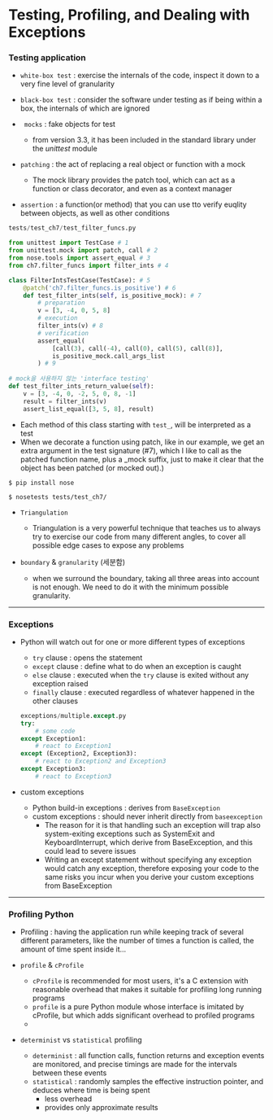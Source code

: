 # Testing, Profiling, and Dealing with Exceptions

### Testing application

* `white-box test` : exercise the internals of the code, inspect it down to a very fine level of granularity
* `black-box test` : consider the software under testing as if being within a box, the internals of which are ignored



* ` mocks` : fake objects for test 
  * from version 3.3, it has been included in the standard library under the *unittest* module
* `patching` : the act of replacing a real object or function with a mock
  * The mock library provides the patch tool, which can act as a function or class decorator, and even as a context manager

* `assertion` : a function(or method) that you can use tto verify euqlity between objects, as well as other conditions

```python
tests/test_ch7/test_filter_funcs.py

from unittest import TestCase # 1
from unittest.mock import patch, call # 2
from nose.tools import assert_equal # 3
from ch7.filter_funcs import filter_ints # 4

class FilterIntsTestCase(TestCase): # 5
    @patch('ch7.filter_funcs.is_positive') # 6
    def test_filter_ints(self, is_positive_mock): # 7
        # preparation
        v = [3, -4, 0, 5, 8]
        # execution
        filter_ints(v) # 8
        # verification
        assert_equal(
            [call(3), call(-4), call(0), call(5), call(8)],
            is_positive_mock.call_args_list
        ) # 9
        
# mock을 사용하지 않는 'interface testing'
def test_filter_ints_return_value(self):
    v = [3, -4, 0, -2, 5, 0, 8, -1]
    result = filter_ints(v)
    assert_list_equal([3, 5, 8], result)
```

* Each method of this class starting with `test_`, will be interpreted as a test
*  When we decorate a function using patch, like in our example, we get an extra argument in the test signature (#7), which I like to call as the patched function name, plus a _mock suffix, just to make it clear that the object has been patched (or mocked out).)

```
$ pip install nose

$ nosetests tests/test_ch7/
```



* `Triangulation` 
  * Triangulation is a very powerful technique that teaches us to always try to exercise our code from many different angles, to cover all possible edge cases to expose any problems



* `boundary` & `granularity` (세분함)
  * when we surround the boundary, taking all three areas into account is not enough. We need to do it with the minimum possible granularity.

---

### Exceptions

* Python will watch out for one or more different types of exceptions
  * `try` clause : opens the statement
  * `except` clause : define what to do when an exception is caught
  * `else` clause : executed when the `try` clause is exited without any exception raised
  * `finally` clause : executed regardless of whatever happened in the other clauses

  ```python
  exceptions/multiple.except.py
  try:
      # some code
  except Exception1:
      # react to Exception1
  except (Exception2, Exception3):
      # react to Exception2 and Exception3
  except Exception3:
      # react to Exception3
  ```

* custom exceptions
  * Python build-in exceptions : derives from `BaseException`
  * custom exceptions : should never inherit directly from `baseexception`
    * The reason for it is that handling such an exception will trap also system-exiting exceptions such as SystemExit and KeyboardInterrupt, which derive from BaseException, and this could lead to severe issues
    * Writing an except statement without specifying any exception would catch any exception, therefore exposing your code to the same risks you incur when you derive your custom exceptions from BaseException

---

### Profiling Python

* Profiling : having the application run while keeping track of several different parameters, like the number of times a function is called, the amount of time spent inside it...
* `profile` & `cProfile` 
  * `cProfile` is recommended for most users, it's a C extension with reasonable overhead that makes it suitable for profiling long running programs
  * `profile` is a pure Python module whose interface is imitated by cProfile, but which adds significant overhead to profiled programs
  * 

* `determinist` vs `statistical` profiling
  * `determinist` : all function calls, function returns and exception events are monitored, and precise timings are made for the intervals between these events
  * `statistical` : randomly samples the effective instruction pointer, and deduces where time is being spent
    * less overhead
    * provides only approximate results

